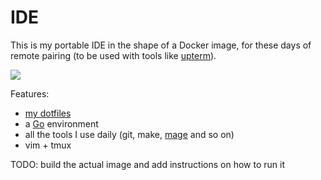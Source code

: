 # IDE

This is my portable IDE in the shape of a Docker image, for these days of remote pairing (to be used with tools like [upterm](https://github.com/owenthereal/upterm)). 

![](https://media.giphy.com/media/U8GCzn3SWJkziaugx2/giphy.gif)

Features:
- [my dotfiles](https://github.com/rentziass/dotfiles)
- a [Go](https://golang.org/) environment
- all the tools I use daily (git, make, [mage](https://github.com/magefile/mage) and so on)
- vim + tmux

TODO: build the actual image and add instructions on how to run it



